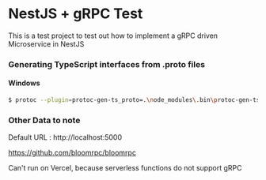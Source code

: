 # NestJS + gRPC Test
This is a test project to test out how to implement a gRPC driven Microservice in NestJS

### Generating TypeScript interfaces from .proto files
#### Windows
```bash
$ protoc --plugin=protoc-gen-ts_proto=.\node_modules\.bin\protoc-gen-ts_proto.cmd --ts_proto_out=<Output Path> <Path to .proto file>
```

### Other Data to note
Default URL : http://localhost:5000

https://github.com/bloomrpc/bloomrpc

Can't run on Vercel, because serverless functions do not support gRPC